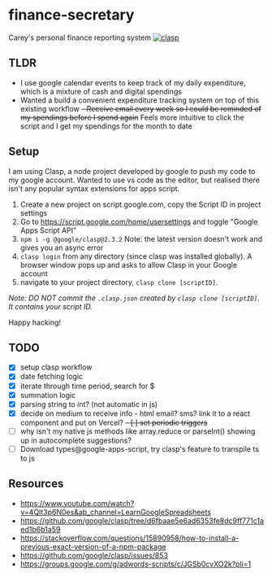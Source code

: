 # finance-secretary
Carey's personal finance reporting system  [![clasp](https://img.shields.io/badge/built%20with-clasp-4285f4.svg)](https://github.com/google/clasp)


## TLDR

- I use google calendar events to keep track of my daily expenditure, which is a mixture of cash and digital spendings
- Wanted a build a convenient expenditure tracking system on top of this existing workflow
~~- Receive email every week so I could be reminded of my spendings before I spend again~~
Feels more intuitive to click the script and I get my spendings for the month to date
## Setup
I am using Clasp, a node project developed by google to push my code to my google account. Wanted to use vs code as the editor, but realised there isn't any popular syntax extensions for apps script.

1. Create a new project on script.google.com, copy the Script ID in project settings 
2. Go to https://script.google.com/home/usersettings and toggle "Google Apps Script API"
3. `npm i -g @google/clasp@2.3.2` 
   Note: the latest version doesn't work and gives you an async error
4. `clasp login` from any directory (since clasp was installed globally). A browser window pops up and asks to allow Clasp in your Google account 
5. navigate to your project directory, `clasp clone [scriptID]`. 

*Note: DO NOT commit the `.clasp.json` created by `clasp clone [scriptID]`. It contains your script ID.*

Happy hacking!

## TODO
- [x] setup clasp workflow
- [x] date fetching logic
- [x] iterate through time period, search for $
- [x] summation logic
- [x] parsing string to int? (not automatic in js)
- [x] decide on medium to receive info - html email? sms? link it to a react component and put on Vercel? 
~~- [ ] set periodic triggers~~
- [ ] why isn't my native js methods like array.reduce or parseInt() showing up in autocomplete suggestions?
- [ ] Download types@google-apps-script, try clasp's feature to transpile ts to js

## Resources
- https://www.youtube.com/watch?v=4Qlt3p6N0es&ab_channel=LearnGoogleSpreadsheets
- https://github.com/google/clasp/tree/d6fbaae5e6ad6353fe8dc9ff771c1aed1b6b1a59
- https://stackoverflow.com/questions/15890958/how-to-install-a-previous-exact-version-of-a-npm-package
- https://github.com/google/clasp/issues/853
- https://groups.google.com/g/adwords-scripts/c/JGSb0cvXO2k?pli=1

